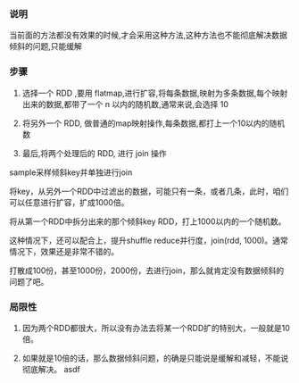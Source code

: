### 说明
当前面的方法都没有效果的时候,才会采用这种方法,这种方法也不能彻底解决数据倾斜的问题,只能缓解
### 步骤
1. 选择一个 RDD ,要用 flatmap,进行扩容,将每条数据,映射为多条数据,每个映射出来的数据,都带了一个 n 以内的随机数,通常来说,会选择 10

2. 将另外一个 RDD, 做普通的map映射操作,每条数据,都打上一个10以内的随机数

3. 最后,将两个处理后的 RDD, 进行 join 操作

sample采样倾斜key并单独进行join

将key，从另外一个RDD中过滤出的数据，可能只有一条，或者几条，此时，咱们可以任意进行扩容，扩成1000倍。

将从第一个RDD中拆分出来的那个倾斜key RDD，打上1000以内的一个随机数。

这种情况下，还可以配合上，提升shuffle reduce并行度，join(rdd, 1000)。通常情况下，效果还是非常不错的。

打散成100份，甚至1000份，2000份，去进行join，那么就肯定没有数据倾斜的问题了吧。
### 局限性
1. 因为两个RDD都很大，所以没有办法去将某一个RDD扩的特别大，一般就是10倍。

2. 如果就是10倍的话，那么数据倾斜问题，的确是只能说是缓解和减轻，不能说彻底解决。
asdf